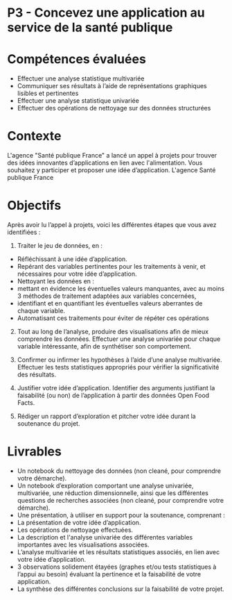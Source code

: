 # P3 - Concevez une application au service de la santé publique

# Compétences évaluées

- Effectuer une analyse statistique multivariée
- Communiquer ses résultats à l’aide de représentations graphiques lisibles et pertinentes
- Effectuer une analyse statistique univariée
- Effectuer des opérations de nettoyage sur des données structurées

# Contexte
L'agence "Santé publique France" a lancé un appel à projets pour trouver des idées innovantes d’applications en lien avec l'alimentation. Vous souhaitez y participer et proposer une idée d’application.
L'agence Santé publique France

# Objectifs
Après avoir lu l’appel à projets, voici les différentes étapes que vous avez identifiées :  
1) Traiter le jeu de données, en :  
- Réfléchissant à une idée d’application.
- Repérant des variables pertinentes pour les traitements à venir, et nécessaires pour votre idée d’application.
- Nettoyant les données en :
 - mettant en évidence les éventuelles valeurs manquantes, avec au moins 3 méthodes de traitement adaptées aux variables concernées,
 - identifiant et en quantifiant les éventuelles valeurs aberrantes de chaque variable.
- Automatisant ces traitements pour éviter de répéter ces opérations

2) Tout au long de l’analyse, produire des visualisations afin de mieux comprendre les données. Effectuer une analyse univariée pour chaque variable intéressante, afin de synthétiser son comportement.    

3) Confirmer ou infirmer les hypothèses à l’aide d’une analyse multivariée. Effectuer les tests statistiques appropriés pour vérifier la significativité des résultats.  

4) Justifier votre idée d’application. Identifier des arguments justifiant la faisabilité (ou non) de l’application à partir des données Open Food Facts.  

5) Rédiger un rapport d’exploration et pitcher votre idée durant la soutenance du projet.  

# Livrables
- Un notebook du nettoyage des données (non cleané, pour comprendre votre démarche). 
- Un notebook d’exploration comportant une analyse univariée, multivariée, une réduction dimensionnelle, ainsi que les différentes questions de recherches associées (non cleané, pour comprendre votre démarche).
- Une présentation, à utiliser en support pour la soutenance, comprenant :
 - La présentation de votre idée d’application.
 - Les opérations de nettoyage effectuées.
 - La description et l'analyse univariée des différentes variables importantes avec les visualisations associées.
 - L’analyse multivariée et les résultats statistiques associés, en lien avec votre idée d’application.
 - 3 observations solidement étayées (graphes et/ou tests statistiques à l’appui au besoin) évaluant la pertinence et la faisabilité de votre application.
 - La synthèse des différentes conclusions sur la faisabilité de votre projet.
